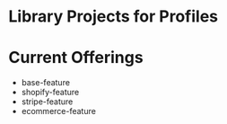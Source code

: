 # Library Projects for Profiles

# Current Offerings
- base-feature
- shopify-feature
- stripe-feature
- ecommerce-feature

